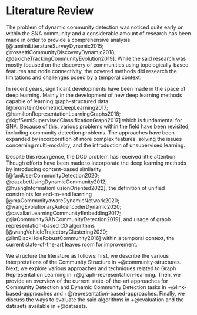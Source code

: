 # Literature Review

The problem of dynamic community detection was noticed quite early on within the SNA community and a considerable amount of research has been made in order to provide a comprehensive analysis [@tamimiLiteratureSurveyDynamic2015; @rossettiCommunityDiscoveryDynamic2018; @dakicheTrackingCommunityEvolution2019]. While the said research was mostly focused on the discovery of communities using topologically-based features and node connectivity, the covered methods did research the limitations and challenges posed by a temporal context.

In recent years, significant developments have been made in the space of deep learning. Mainly in the development of new deep learning methods capable of learning graph-structured data [@bronsteinGeometricDeepLearning2017; @hamiltonRepresentationLearningGraphs2018; @kipfSemiSupervisedClassificationGraph2017] which is fundamental for SNA. Because of this, various problems within the field have been revisited, including community detection problems. The approaches have been expanded by incorporation of more complex features, solving the issues concerning multi-modality, and the introduction of unsupervised learning.

Despite this resurgence, the DCD problem has received little attention. Though efforts have been made to incorporate the deep learning methods by introducing content-based similarity [@faniUserCommunityDetection2020; @cazabetUsingDynamicCommunity2012; @huangInformationFusionOriented2022], the definition of unified constraints for end-to-end learning [@maCommunityawareDynamicNetwork2020; @wangEvolutionaryAutoencoderDynamic2020; @cavallariLearningCommunityEmbedding2017; @jiaCommunityGANCommunityDetection2019], and usage of graph representation-based CD algorithms [@wangVehicleTrajectoryClustering2020; @limBlackHoleRobustCommunity2016] within a temporal context, the current state-of-the-art leaves room for improvement.

We structure the literature as follows: first, we describe the various interpretations of the Community Structure in +@community-structures. Next, we explore various approaches and techniques related to Graph Representation Learning in +@graph-representation-learning. Then, we provide an overview of the current state-of-the-art approaches for Community Detection and Dynamic Community Detection tasks in +@link-based-approaches and +@representation-based-approaches. Finally, we discuss the ways to evaluate the said algorithms in +@evaluation and the datasets available in +@datasets.


